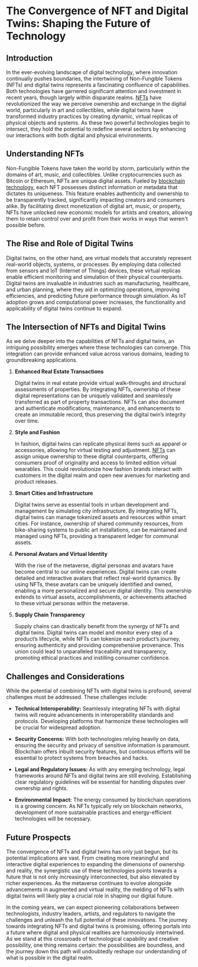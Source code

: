 # The Convergence of NFT and Digital Twins: Shaping the Future of Technology

## Introduction

In the ever-evolving landscape of digital technology, where innovation continually pushes boundaries, the intertwining of Non-Fungible Tokens (NFTs) and digital twins represents a fascinating confluence of capabilities. Both technologies have garnered significant attention and investment in recent years, though largely within disparate realms. [NFTs](https://www.license-token.com/wiki/what-are-nf-ts) have revolutionized the way we perceive ownership and exchange in the digital world, particularly in art and collectibles, while digital twins have transformed industry practices by creating dynamic, virtual replicas of physical objects and systems. As these two powerful technologies begin to intersect, they hold the potential to redefine several sectors by enhancing our interactions with both digital and physical environments.

## Understanding NFTs

Non-Fungible Tokens have taken the world by storm, particularly within the domains of art, music, and collectibles. Unlike cryptocurrencies such as Bitcoin or Ethereum, NFTs are unique digital assets. Fueled by [blockchain technology](https://www.license-token.com/wiki/what-is-blockchain), each NFT possesses distinct information or metadata that dictates its uniqueness. This feature enables authenticity and ownership to be transparently tracked, significantly impacting creators and consumers alike. By facilitating direct monetization of digital art, music, or property, NFTs have unlocked new economic models for artists and creators, allowing them to retain control over and profit from their works in ways that weren't possible before.

## The Rise and Role of Digital Twins

Digital twins, on the other hand, are virtual models that accurately represent real-world objects, systems, or processes. By employing data collected from sensors and IoT (Internet of Things) devices, these virtual replicas enable efficient monitoring and simulation of their physical counterparts. Digital twins are invaluable in industries such as manufacturing, healthcare, and urban planning, where they aid in optimizing operations, improving efficiencies, and predicting future performance through simulation. As IoT adoption grows and computational power increases, the functionality and applicability of digital twins continue to expand.

## The Intersection of NFTs and Digital Twins

As we delve deeper into the capabilities of NFTs and digital twins, an intriguing possibility emerges where these technologies can converge. This integration can provide enhanced value across various domains, leading to groundbreaking applications.

1. **Enhanced Real Estate Transactions**

   Digital twins in real estate provide virtual walk-throughs and structural assessments of properties. By integrating NFTs, ownership of these digital representations can be uniquely validated and seamlessly transferred as part of property transactions. NFTs can also document and authenticate modifications, maintenance, and enhancements to create an immutable record, thus preserving the digital twin’s integrity over time.

2. **Style and Fashion**

   In fashion, digital twins can replicate physical items such as apparel or accessories, allowing for virtual testing and adjustment. [NFTs](https://www.license-token.com/wiki/nft-for-fashion) can assign unique ownership to these digital counterparts, offering consumers proof of originality and access to limited edition virtual wearables. This could revolutionize how fashion brands interact with customers in the digital realm and open new avenues for marketing and product releases.

3. **Smart Cities and Infrastructure**

   Digital twins serve as essential tools in urban development and management by simulating city infrastructure. By integrating NFTs, digital twins can manage tokenized assets and resources within smart cities. For instance, ownership of shared community resources, from bike-sharing systems to public art installations, can be maintained and managed using NFTs, providing a transparent ledger for communal assets.

4. **Personal Avatars and Virtual Identity**

   With the rise of the metaverse, digital personas and avatars have become central to our online experiences. Digital twins can create detailed and interactive avatars that reflect real-world dynamics. By using NFTs, these avatars can be uniquely identified and owned, enabling a more personalized and secure digital identity. This ownership extends to virtual assets, accomplishments, or achievements attached to these virtual personas within the metaverse.

5. **Supply Chain Transparency**

   Supply chains can drastically benefit from the synergy of NFTs and digital twins. Digital twins can model and monitor every step of a product’s lifecycle, while NFTs can tokenize each product’s journey, ensuring authenticity and providing comprehensive provenance. This union could lead to unparalleled traceability and transparency, promoting ethical practices and instilling consumer confidence.

## Challenges and Considerations

While the potential of combining NFTs with digital twins is profound, several challenges must be addressed. These challenges include:

- **Technical Interoperability:** Seamlessly integrating NFTs with digital twins will require advancements in interoperability standards and protocols. Developing platforms that harmonize these technologies will be crucial for widespread adoption.

- **Security Concerns:** With both technologies relying heavily on data, ensuring the security and privacy of sensitive information is paramount. Blockchain offers inbuilt security features, but continuous efforts will be essential to protect systems from breaches and hacks.

- **Legal and Regulatory Issues:** As with any emerging technology, legal frameworks around NFTs and digital twins are still evolving. Establishing clear regulatory guidelines will be essential for handling disputes over ownership and rights.

- **Environmental Impact:** The energy consumed by blockchain operations is a growing concern. As NFTs typically rely on blockchain networks, development of more sustainable practices and energy-efficient technologies will be necessary.

## Future Prospects

The convergence of NFTs and digital twins has only just begun, but its potential implications are vast. From creating more meaningful and interactive digital experiences to expanding the dimensions of ownership and reality, the synergistic use of these technologies points towards a future that is not only increasingly interconnected, but also elevated by richer experiences. As the metaverse continues to evolve alongside advancements in augmented and virtual reality, the melding of NFTs with digital twins will likely play a crucial role in shaping our digital future.

In the coming years, we can expect pioneering collaborations between technologists, industry leaders, artists, and regulators to navigate the challenges and unleash the full potential of these innovations. The journey towards integrating NFTs and digital twins is promising, offering portals into a future where digital and physical realities are harmoniously intertwined. As we stand at this crossroads of technological capability and creative possibility, one thing remains certain: the possibilities are boundless, and the journey down this path will undoubtedly reshape our understanding of what is possible in the digital realm.